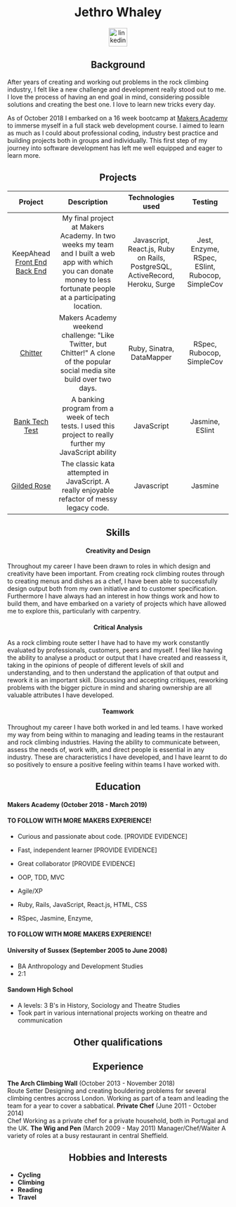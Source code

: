 <h1 align="center">Jethro Whaley</h1>
<p align="center">
<a href="https://www.linkedin.com/in/jethro-whaley-69968678/">
<img src="https://www.iconfinder.com/data/icons/free-social-icons/67/linkedin_circle_color-512.png" alt="linkedin" hspace="50" height="42" width="42"></a></p>


<h2 align="center">Background</h2>


After years of creating and working out problems in the rock climbing industry, I felt like a new challenge and development really stood out to me. I love the process of having an end goal in mind, considering possible solutions and creating the best one. I love to learn new tricks every day.

As of October 2018 I embarked on a 16 week bootcamp at [Makers Academy](https://makers.tech/) to immerse myself in a full stack web development course. I aimed to learn as much as I could about professional coding, industry best practice and building projects both in groups and individually. This first step of my journey into software development has left me well equipped and eager to learn more.

<h2 align="center">Projects</h2>


|**Project**|**Description**|**Technologies used**|**Testing**|
|:-----:|:-----:|:-----:|:-----:|
|KeepAhead [Front End](https://github.com/jaywayawyaj/KeepAheadReactFrontEnd/) [Back End](https://github.com/jaywayawyaj/KeepAhead_RailsAPI)|My final project at Makers Academy. In two weeks my team and I built a web app with which you can donate money to less fortunate people at a participating location.|Javascript, React.js, Ruby on Rails, PostgreSQL, ActiveRecord, Heroku, Surge|Jest, Enzyme, RSpec, ESlint, Rubocop, SimpleCov|
|  [Chitter](https://github.com/jaywayawyaj/chitter-challenge)|Makers Academy weekend challenge: "Like Twitter, but Chitter!" A clone of the popular social media site build over two days.|Ruby, Sinatra, DataMapper|RSpec, Rubocop, SimpleCov|
|[Bank Tech Test](https://github.com/jaywayawyaj/bank-tech-test)|A banking program from a week of tech tests. I used this project to really further my JavaScript ability|JavaScript|Jasmine, ESlint|
|[Gilded Rose](https://github.com/jaywayawyaj/gilded-rose-js)|The classic kata attempted in JavaScript. A really enjoyable refactor of messy legacy code.|Javascript|Jasmine|



<h2 align="center">Skills</h2>


<h4 align="center">Creativity and Design</h4>


Throughout my career I have been drawn to roles in which design and creativity have been important. From creating rock climbing routes through to creating menus and dishes as a chef, I have been able to successfully design output both from my own initiative and to customer specification. Furthermore I have always had an interest in how things work and how to build them, and have embarked on a variety of projects which have allowed me to explore this, particularly with carpentry.

<h4 align="center">Critical Analysis</h4>

As a rock climbing route setter I have had to have my work constantly evaluated by professionals, customers, peers and myself. I feel like having the ability to analyse a product or output that I have created and reassess it, taking in the opinions of people of different levels of skill and understanding, and to then understand the application of that output and rework it is an important skill. Discussing and accepting critiques, reworking problems with the bigger picture in mind and sharing ownership are all valuable attributes I have developed.

<h4 align="center">Teamwork</h4>


Throughout my career I have both worked in and led teams. I have worked my way from being within to managing and leading teams in the restaurant and rock climbing industries. Having the ability to communicate between, assess the needs of, work with, and direct people is essential in any industry. These are characteristics I have developed, and I have learnt to do so positively to ensure a positive feeling within teams I have worked with.

<h2 align="center">Education</h2>


#### Makers Academy (October 2018 - March 2019)

#### TO FOLLOW WITH MORE MAKERS EXPERIENCE!
- Curious and passionate about code. [PROVIDE EVIDENCE]
- Fast, independent learner [PROVIDE EVIDENCE]
- Great collaborator [PROVIDE EVIDENCE]

- OOP, TDD, MVC
- Agile/XP
- Ruby, Rails, JavaScript, React.js, HTML, CSS
- RSpec, Jasmine, Enzyme,
#### TO FOLLOW WITH MORE MAKERS EXPERIENCE!

#### University of Sussex (September 2005 to June 2008)

- BA Anthropology and Development Studies
- 2:1

#### Sandown High School

- A levels: 3 B's in History, Sociology and Theatre Studies
- Took part in various international projects working on theatre and communication

<h2 align="center">Other qualifications</h2>


<h2 align="center">Experience</h2>


**The Arch Climbing Wall** (October 2013 - November 2018)    
Route Setter
Designing and creating bouldering problems for several climbing centres accross London. Working as part of a team and leading the team for a year to cover a sabbatical.
**Private Chef** (June 2011 - October 2014)   
Chef
Working as a private chef for a private household, both in Portugal and the UK.
**The Wig and Pen** (March 2009 - May 2011)
Manager/Chef/Waiter
A variety of roles at a busy restaurant in central Sheffield.

<h2 align="center">Hobbies and Interests</h2>


- **Cycling**
- **Climbing**
- **Reading**
- **Travel**
